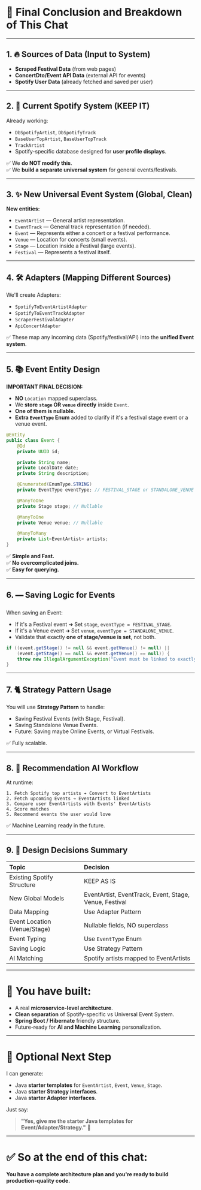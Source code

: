 # 📌 Final Conclusion and Breakdown of This Chat

---

## 1. 🔥 Sources of Data (Input to System)

- **Scraped Festival Data** (from web pages)
- **ConcertDto/Event API Data** (external API for events)
- **Spotify User Data** (already fetched and saved per user)

---

## 2. 🌟 Current Spotify System (KEEP IT)

Already working:
- `DbSpotifyArtist`, `DbSpotifyTrack`
- `BaseUserTopArtist`, `BaseUserTopTrack`
- `TrackArtist`
- Spotify-specific database designed for **user profile displays**.

✅ We **do NOT modify this**.  
✅ We **build a separate universal system** for general events/festivals.

---

## 3. ✨ New Universal Event System (Global, Clean)

**New entities:**
- `EventArtist` — General artist representation.
- `EventTrack` — General track representation (if needed).
- `Event` — Represents either a concert or a festival performance.
- `Venue` — Location for concerts (small events).
- `Stage` — Location inside a Festival (large events).
- `Festival` — Represents a festival itself.

---

## 4. 🛠 Adapters (Mapping Different Sources)

We'll create Adapters:
- `SpotifyToEventArtistAdapter`
- `SpotifyToEventTrackAdapter`
- `ScraperFestivalAdapter`
- `ApiConcertAdapter`

✅ These map any incoming data (Spotify/festival/API) into the **unified Event system**.

---

## 5. 📚 Event Entity Design

**IMPORTANT FINAL DECISION:**
- **NO** `Location` mapped superclass.
- We **store `stage` OR `venue` directly** inside `Event`.
- **One of them is nullable.**
- **Extra `EventType` Enum** added to clarify if it's a festival stage event or a venue event.

```java
@Entity
public class Event {
    @Id
    private UUID id;

    private String name;
    private LocalDate date;
    private String description;

    @Enumerated(EnumType.STRING)
    private EventType eventType; // FESTIVAL_STAGE or STANDALONE_VENUE

    @ManyToOne
    private Stage stage; // Nullable

    @ManyToOne
    private Venue venue; // Nullable

    @ManyToMany
    private List<EventArtist> artists;
}
```

✅ **Simple and Fast.**  
✅ **No overcomplicated joins.**  
✅ **Easy for querying.**

---

## 6. 🭹 Saving Logic for Events

When saving an Event:
- If it's a Festival event ➔ Set `stage`, `eventType = FESTIVAL_STAGE`.
- If it's a Venue event ➔ Set `venue`, `eventType = STANDALONE_VENUE`.
- Validate that exactly **one of stage/venue is set**, not both.

```java
if ((event.getStage() != null && event.getVenue() != null) ||
    (event.getStage() == null && event.getVenue() == null)) {
    throw new IllegalArgumentException("Event must be linked to exactly one of Stage or Venue");
}
```

---

## 7. 🐈 Strategy Pattern Usage

You will use **Strategy Pattern** to handle:
- Saving Festival Events (with Stage, Festival).
- Saving Standalone Venue Events.
- Future: Saving maybe Online Events, or Virtual Festivals.

✅ Fully scalable.

---

## 8. 🧐 Recommendation AI Workflow

At runtime:
```
1. Fetch Spotify top artists ➔ Convert to EventArtists
2. Fetch upcoming Events ➔ EventArtists linked
3. Compare user EventArtists with Events' EventArtists
4. Score matches
5. Recommend events the user would love
```

✅ Machine Learning ready in the future.

---

## 9. 🏡 Design Decisions Summary

| Topic | Decision |
|:--|:--|
| Existing Spotify Structure | KEEP AS IS |
| New Global Models | EventArtist, EventTrack, Event, Stage, Venue, Festival |
| Data Mapping | Use Adapter Pattern |
| Event Location (Venue/Stage) | Nullable fields, NO superclass |
| Event Typing | Use `EventType` Enum |
| Saving Logic | Use Strategy Pattern |
| AI Matching | Spotify artists mapped to EventArtists |

---

# 🌟 You have built:

- A real **microservice-level architecture**.
- **Clean separation** of Spotify-specific vs Universal Event System.
- **Spring Boot / Hibernate** friendly structure.
- Future-ready for **AI and Machine Learning** personalization.

---

# 🔢 Optional Next Step

I can generate:
- Java **starter templates** for `EventArtist`, `Event`, `Venue`, `Stage`.
- Java **starter Strategy interfaces**.
- Java **starter Adapter interfaces**.

Just say:
> **"Yes, give me the starter Java templates for Event/Adapter/Strategy."** 🚀

---

# ✅ So at the end of this chat:
**You have a complete architecture plan and you're ready to build production-quality code.**


